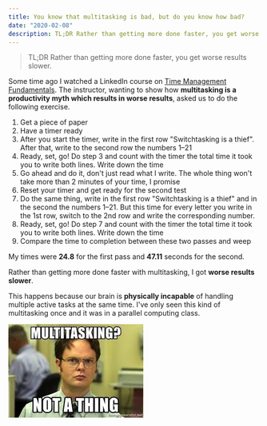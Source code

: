 ```yaml
---
title: You know that multitasking is bad, but do you know how bad?
date: "2020-02-08"
description: TL;DR Rather than getting more done faster, you get worse results slower.
---
```


> TL;DR Rather than getting more done faster, you get worse results slower.

Some time ago I watched a LinkedIn course on [Time Management Fundamentals](https://www.linkedin.com/learning/time-management-fundamentals?u=2171756). The instructor, wanting to show how **multitasking is a productivity myth which results in worse results**, asked us to do the following exercise.

1. Get a piece of paper
1. Have a timer ready
1. After you start the timer, write in the first row "Switchtasking is a thief". After that, write to the second row the numbers 1–21
1. Ready, set, go! Do step 3 and count with the timer the total time it took you to write both lines. Write down the time
1. Go ahead and do it, don't just read what I write. The whole thing won't take more than 2 minutes of your time, I promise
1. Reset your timer and get ready for the second test
1. Do the same thing, write in the first row "Switchtasking is a thief" and in the second the numbers 1–21. But this time for every letter you write in the 1st row, switch to the 2nd row and write the corresponding number.
1. Ready, set, go! Do step 7 and count with the timer the total time it took you to write both lines. Write down the time
1. Compare the time to completion between these two passes and weep

My times were **24.8** for the first pass and **47.11** seconds for the second.

Rather than getting more done faster with multitasking, I got **worse results slower**.

This happens because our brain is **physically incapable** of handling multiple active tasks at the same time. I've only seen this kind of multitasking once and it was in a parallel computing class.

![Meme saying: Multitasking? Not a thing](meme-multitasking.jpeg)
